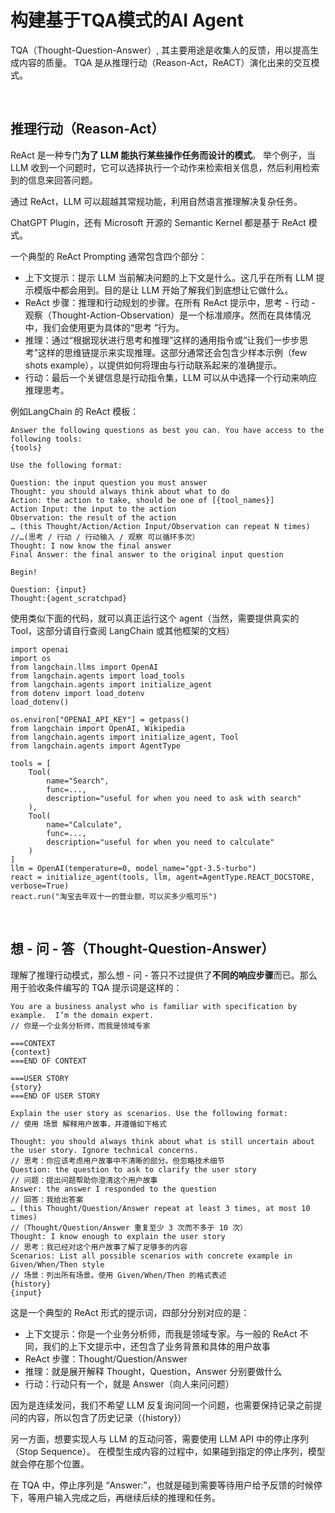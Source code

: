 # 构建基于TQA模式的AI Agent
TQA（Thought-Question-Answer）, 其主要用途是收集人的反馈，用以提高生成内容的质量。
TQA 是从推理行动（Reason-Act，ReACT）演化出来的交互模式。

<br>

## 推理行动（Reason-Act）
ReAct 是一种专门<strong>为了 LLM 能执行某些操作任务而设计的模式</strong>。
举个例子，当 LLM 收到一个问题时，它可以选择执行一个动作来检索相关信息，然后利用检索到的信息来回答问题。

通过 ReAct，LLM 可以超越其常规功能，利用自然语言推理解决复杂任务。

ChatGPT Plugin，还有 Microsoft 开源的 Semantic Kernel 都是基于 ReAct 模式。

一个典型的 ReAct Prompting 通常包含四个部分：
- 上下文提示：提示 LLM 当前解决问题的上下文是什么。这几乎在所有 LLM 提示模版中都会用到。目的是让 LLM 开始了解我们到底想让它做什么。
- ReAct 步骤：推理和行动规划的步骤。在所有 ReAct 提示中，思考 - 行动 - 观察（Thought-Action-Observation）是一个标准顺序。然而在具体情况中，我们会使用更为具体的“思考 ”行为。
- 推理：通过“根据现状进行思考和推理”这样的通用指令或“让我们一步步思考”这样的思维链提示来实现推理。这部分通常还会包含少样本示例（few shots example），以提供如何将理由与行动联系起来的准确提示。
- 行动：最后一个关键信息是行动指令集，LLM 可以从中选择一个行动来响应推理思考。


例如LangChain 的 ReAct 模板：
```
Answer the following questions as best you can. You have access to the following tools:
{tools}
 
Use the following format:
 
Question: the input question you must answer
Thought: you should always think about what to do
Action: the action to take, should be one of [{tool_names}]
Action Input: the input to the action
Observation: the result of the action
… (this Thought/Action/Action Input/Observation can repeat N times)
//…(思考 / 行动 / 行动输入 / 观察 可以循环多次）
Thought: I now know the final answer
Final Answer: the final answer to the original input question
 
Begin!
 
Question: {input}
Thought:{agent_scratchpad}
```
使用类似下面的代码，就可以真正运行这个 agent（当然，需要提供真实的 Tool，这部分请自行查阅 LangChain 或其他框架的文档）
```
import openai
import os
from langchain.llms import OpenAI
from langchain.agents import load_tools
from langchain.agents import initialize_agent
from dotenv import load_dotenv
load_dotenv()

os.environ["OPENAI_API_KEY"] = getpass()
from langchain import OpenAI, Wikipedia
from langchain.agents import initialize_agent, Tool
from langchain.agents import AgentType

tools = [
    Tool(
        name="Search",
        func=...,
        description="useful for when you need to ask with search"
    ),
    Tool(
        name="Calculate",
        func=...,
        description="useful for when you need to calculate"
    )
]
llm = OpenAI(temperature=0, model_name="gpt-3.5-turbo")
react = initialize_agent(tools, llm, agent=AgentType.REACT_DOCSTORE, verbose=True)
react.run("淘宝去年双十一的营业额，可以买多少瓶可乐")
```

<br>

## 想 - 问 - 答（Thought-Question-Answer）
理解了推理行动模式，那么想 - 问 - 答只不过提供了<strong>不同的响应步骤</strong>而已。那么用于验收条件编写的 TQA 提示词是这样的：
```
You are a business analyst who is familiar with specification by example.  I’m the domain expert.
// 你是一个业务分析师，而我是领域专家
 
===CONTEXT
{context}
===END OF CONTEXT
 
===USER STORY
{story}
===END OF USER STORY
 
Explain the user story as scenarios. Use the following format:
// 使用 场景 解释用户故事，并遵循如下格式
 
Thought: you should always think about what is still uncertain about the user story. Ignore technical concerns.
// 思考：你应该考虑用户故事中不清晰的部分。但忽略技术细节
Question: the question to ask to clarify the user story
// 问题：提出问题帮助你澄清这个用户故事
Answer: the answer I responded to the question
// 回答：我给出答案
… (this Thought/Question/Answer repeat at least 3 times, at most 10 times)
//（Thought/Question/Answer 重复至少 3 次而不多于 10 次）
Thought: I know enough to explain the user story
// 思考：我已经对这个用户故事了解了足够多的内容
Scenarios: List all possible scenarios with concrete example in
Given/When/Then style
// 场景：列出所有场景。使用 Given/When/Then 的格式表述
{history}
{input}
```
这是一个典型的 ReAct 形式的提示词，四部分分别对应的是：
- 上下文提示：你是一个业务分析师，而我是领域专家。与一般的 ReAct 不同，我们的上下文提示中，还包含了业务背景和具体的用户故事
- ReAct 步骤：Thought/Question/Answer
- 推理：就是展开解释 Thought，Question，Answer 分别要做什么
- 行动：行动只有一个，就是 Answer（向人来问问题）


因为是连续发问，我们不希望 LLM 反复询问同一个问题，也需要保持记录之前提问的内容，所以包含了历史记录（{history}）


另一方面，想要实现人与 LLM 的互动问答，需要使用 LLM API 中的停止序列（Stop Sequence）。
在模型生成内容的过程中，如果碰到指定的停止序列，模型就会停在那个位置。

在 TQA 中，停止序列是 “Answer:”，也就是碰到需要等待用户给予反馈的时候停下，等用户输入完成之后，再继续后续的推理和任务。